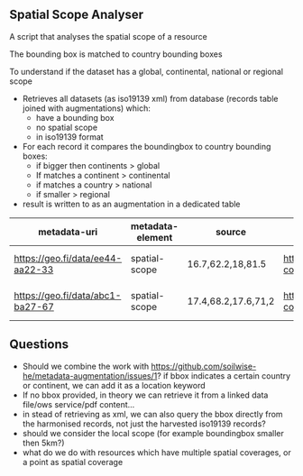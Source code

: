 
## Spatial Scope Analyser

A script that analyses the spatial scope of a resource

The bounding box is matched to country bounding boxes

To understand if the dataset has a global, continental, national or regional scope

- Retrieves all datasets (as iso19139 xml) from database (records table joined with augmentations) which:
    - have a bounding box 
    - no spatial scope
    - in iso19139 format
- For each record it compares the boundingbox to country bounding boxes: 
    - if bigger then continents > global
    - If matches a continent > continental
    - if matches a country > national
    - if smaller > regional
- result is written to as an augmentation in a dedicated table

| metadata-uri | metadata-element | source | value | proces | date |
| --- | --- | --- | --- | --- | ---|
| https://geo.fi/data/ee44-aa22-33 | spatial-scope | 16.7,62.2,18,81.5 |  https://inspire.ec.europa.eu/metadata-codelist/SpatialScope/national | spatial-scope-analyser | 2024-07-04 |
| https://geo.fi/data/abc1-ba27-67 | spatial-scope | 17.4,68.2,17.6,71,2 |  https://inspire.ec.europa.eu/metadata-codelist/SpatialScope/regional | spatial-scope-analyser | 2024-07-04 |

## Questions

- Should we combine the work with <https://github.com/soilwise-he/metadata-augmentation/issues/1>? if bbox indicates a certain country or continent, we can add it as a location keyword
- If no bbox provided, in theory we can retrieve it from a linked data file/ows service/pdf content...
- in stead of retrieving as xml, we can also query the bbox directly from the harmonised records, not just the harvested iso19139 records?
- should we consider the local scope (for example boundingbox smaller then 5km?)
- what do we do with resources which have multiple spatial coverages, or a point as spatial coverage
